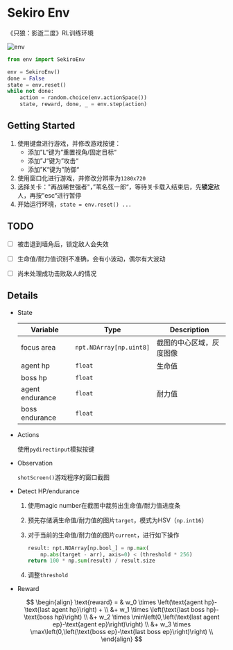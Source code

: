 # Sekiro Env

《只狼：影逝二度》RL训练环境

![env](README.assets/env.gif)

```python
from env import SekiroEnv

env = SekiroEnv()
done = False
state = env.reset()
while not done:
    action = random.choice(env.actionSpace())
    state, reward, done, _ = env.step(action)
```



## Getting Started

1. 使用键盘进行游戏，并修改游戏按键：
   - 添加”L“键为”重置视角/固定目标“
   - 添加”J“键为”攻击“
   - 添加”K“键为”防御“
2. 使用窗口化进行游戏，并修改分辨率为`1280x720`
3. 选择关卡："再战稀世强者"，”苇名弦一郎“，等待关卡载入结束后，先**锁定**敌人，再按”esc“进行暂停
4. 开始运行环境，`state = env.reset() ...`



## TODO

- [ ] 被击退到墙角后，锁定敌人会失效

- [ ] 生命值/耐力值识别不准确，会有小波动，偶尔有大波动

- [ ] 尚未处理成功击败敌人的情况



## Details

- State

  | Variable        | Type                    | Description              |
  | --------------- | ----------------------- | ------------------------ |
  | focus area      | `npt.NDArray[np.uint8]` | 截图的中心区域，灰度图像 |
  | agent hp        | `float`                 | 生命值                   |
  | boss hp         | `float`                 |                          |
  | agent endurance | `float`                 | 耐力值                   |
  | boss endurance  | `float`                 |                          |

- Actions

  使用`pydirectinput`模拟按键

- Observation

  `shotScreen()`游戏程序的窗口截图

- Detect HP/endurance

  1. 使用magic number在截图中裁剪出生命值/耐力值进度条

  2. 预先存储满生命值/耐力值的图片`target`，模式为HSV（`np.int16`）

  3. 对于当前的生命值/耐力值的图片`current`，进行如下操作

     ```python
     result: npt.NDArray[np.bool_] = np.max(
         np.abs(target - arr), axis=0) < (threshold * 256)
     return 100 * np.sum(result) / result.size
     ```

  4. 调整`threshold`

- Reward
  
  $$
  \begin{align}
  \text{reward} = & w_0 \times \left(\text{agent hp}-\text{last agent hp}\right) + \\
  &+ w_1 \times \left(\text{last boss hp}-\text{boss hp}\right) \\
  &+ w_2 \times \min\left(0,\left(\text{last agent ep}-\text{agent ep}\right)\right) \\
  &+ w_3 \times \max\left(0,\left(\text{boss ep}-\text{last boss ep}\right)\right) \\
  \end{align}
  $$
  


